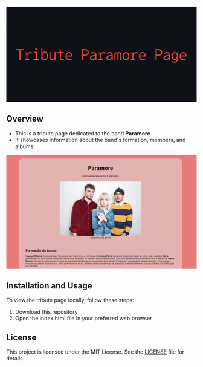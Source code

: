 <p align="center">
  <img src="img/Tribute_Paramore_Page.png" alt="Tribute Page Banner" />
</p>

## Overview

- This is a tribute page dedicated to the band **Paramore**
- It showcases information about the band's formation, members, and albums

<p align="center">
  <img src="img/Tribute_Page_Image.PNG" alt="Tribute Page Image" />
</p>

## Installation and Usage

To view the tribute page locally, follow these steps:

1. Download this repository
2. Open the index.html file in your preferred web browser

## License

This project is licensed under the MIT License. See the [LICENSE](LICENSE) file for details.
